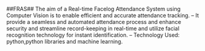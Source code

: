 ##FRAS##
The aim of a Real-time Facelog Attendance System using Computer Vision is to enable efficient and accurate attendance tracking.
– It provide a seamless and automated attendance process and enhance security and streamline record-keeping in
real-time and utilize facial recognition technology for instant identification.
– Technology Used: python,python libraries and machine learning.
